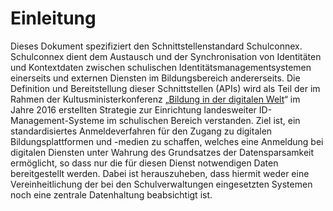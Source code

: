 # Einleitung

Dieses Dokument spezifiziert den Schnittstellenstandard Schulconnex. Schulconnex dient dem
Austausch und der Synchronisation von Identitäten und Kontextdaten zwischen schulischen
Identitätsmanagementsystemen einerseits und externen Diensten im Bildungsbereich andererseits.
Die Definition und Bereitstellung dieser Schnittstellen (APIs) wird als Teil der im Rahmen der
Kultusministerkonferenz „[Bildung in der digitalen Welt][1]“ im Jahre 2016 erstellten
Strategie zur Einrichtung landesweiter ID-Management-Systeme im schulischen Bereich
verstanden. Ziel ist, ein standardisiertes Anmeldeverfahren für den Zugang zu digitalen
Bildungsplattformen und -medien zu schaffen, welches eine Anmeldung bei digitalen Diensten
unter Wahrung des Grundsatzes der Datensparsamkeit ermöglicht, so dass nur die für diesen
Dienst notwendigen Daten bereitgestellt werden. Dabei ist herauszuheben, dass hiermit weder
eine Vereinheitlichung der bei den Schulverwaltungen eingesetzten Systemen noch eine zentrale
Datenhaltung beabsichtigt ist.

[1]: https://www.kmk.org/themen/bildung-in-der-digitalen-welt/strategie-bildung-in-der-digitalen-welt.html
